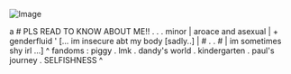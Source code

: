 
![Image](https://github.com/user-attachments/assets/6c45731a-ab0c-42da-a9aa-1fcd7e834db7)

  a
                                              #    PLS READ TO KNOW ABOUT ME!! . .
                                        .  minor | aroace and asexual | + genderfluid '
   [...   im insecure abt my body [sadly..] |     #         .          .        #    | im sometimes shy irl   ...]
                ^  fandoms :  piggy . lmk . dandy's world . kindergarten . paul's journey . SELFISHNESS  ^
